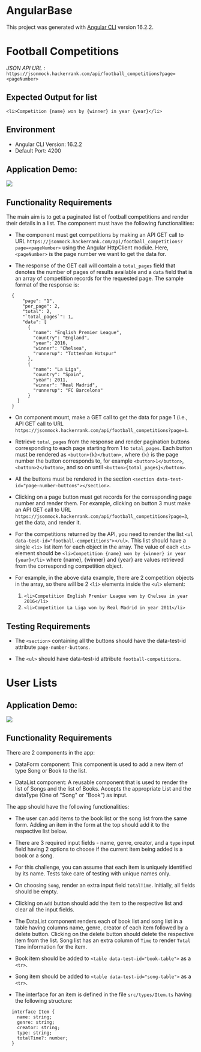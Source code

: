 # AngularBase

This project was generated with [Angular CLI](https://github.com/angular/angular-cli) version 16.2.2.

# Football Competitions

*JSON API URL :*
`https://jsonmock.hackerrank.com/api/football_competitions?page=<pageNumber>`

## Expected Output for list

`<li>Competition {name} won by {winner} in year {year}</li>`

## Environment 

- Angular CLI Version: 16.2.2
- Default Port: 4200

## Application Demo:

![](https://hrcdn.net/s3_pub/istreet-assets/1WAxxf03EtrUdnq3heRX2g/football.gif)

## Functionality Requirements

The main aim is to get a paginated list of football competitions and render their details in a list. The component must have the following functionalities:

- The component must get competitions by making an API GET call to URL `https://jsonmock.hackerrank.com/api/football_competitions?page=<pageNumber>` using the Angular HttpClient module. Here, `<pageNumber>` is the page number we want to get the data for.

- The response of the GET call will contain a ``total_pages`` field that denotes the number of pages of results available and a `data` field that is an array of competition records for the requested page. The sample format of the response is:

```
  {
      "page": "1",
      "per_page": 2,
      "total": 2,
      "`total_pages`": 1,
      "data": [
        {
          "name": "English Premier League",
          "country": "England",
          "year": 2016,
          "winner": "Chelsea",
          "runnerup": "Tottenham Hotspur"
        },
        {
          "name": "La Liga",
          "country": "Spain",
          "year": 2011,
          "winner": "Real Madrid",
          "runnerup": "FC Barcelona"
        }
    ]
  }
```

- On component mount, make a GET call to get the data for page 1 (i.e., API GET call to URL `https://jsonmock.hackerrank.com/api/football_competitions?page=1`.

- Retrieve `total_pages` from the response and render pagination buttons corresponding to each page starting from 1 to `total_pages`. Each button must be rendered as `<button>{k}</button>`, where `{k}` is the page number the button corresponds to, for example `<button>1</button>`, `<button>2</button>`, and so on until `<button>{total_pages}</button>`.

- All the buttons must be rendered in the section `<section data-test-id="page-number-buttons"></section>`.

- Clicking on a page button must get records for the corresponding page number and render them. For example, clicking on button 3 must make an API GET call to URL `https://jsonmock.hackerrank.com/api/football_competitions?page=3`, get the data, and render it.

- For the competitions returned by the API, you need to render the list `<ul data-test-id="football-competitions"></ul>`. This list should have a single `<li>` list item for each object in the array. The value of each `<li>` element should be `<li>Competition {name} won by {winner} in year {year}</li>` where {name}, {winner} and {year} are values retrieved from the corresponding competition object.

- For example, in the above data example, there are 2 competition objects in the array, so there will be 2 `<li>` elements inside the `<ul>` element:
    1. `<li>Competition English Premier League won by Chelsea in year 2016</li>`
    2. `<li>Competition La Liga won by Real Madrid in year 2011</li>`

## Testing Requirements

- The `<section>` containing all the buttons should have the data-test-id attribute `page-number-buttons`.

- The `<ul>` should have data-test-id attribute `football-competitions`.

# User Lists

## Application Demo:

![](https://hrcdn.net/s3_pub/istreet-assets/CgD5M0JuOd1ffgjGhwyPzQ/users-list.gif)

## Functionality Requirements

There are 2 components in the app:

- DataForm component: This component is used to add a new item of type Song or Book to the list.

- DataList component: A reusable component that is used to render the list of Songs and the list of Books. Accepts the appropriate List and the dataType (One of "Song" or "Book") as input.

The app should have the following functionalities:

- The user can add items to the book list or the song list from the same form. Adding an item in the form at the top should add it to the respective list below.

- There are 3 required input fields - name, genre, creator, and a `type` input field having 2 options to choose if the current item being added is a book or a song.

- For this challenge, you can assume that each item is uniquely identified by its name. Tests take care of testing with unique names only.

- On choosing `Song`, render an extra input field `totalTime`. Initially, all fields should be empty.

- Clicking on `Add` button should add the item to the respective list and clear all the input fields.

- The DataList component renders each of book list and song list in a table having columns name, genre, creator of each item followed by a delete button. Clicking on the delete button should delete the respective item from the list. Song list has an extra column of `Time` to render `Total Time` information for the item.

- Book item should be added to `<table data-test-id="book-table">` as a `<tr>`.

- Song item should be added to `<table data-test-id="song-table">` as a `<tr>`.
 
- The interface for an item is defined in the file `src/types/Item.ts` having the following structure:

```
  interface Item {
    name: string;
    genre: string;
    creator: string;
    type: string;
    totalTime?: number;
  }
```



